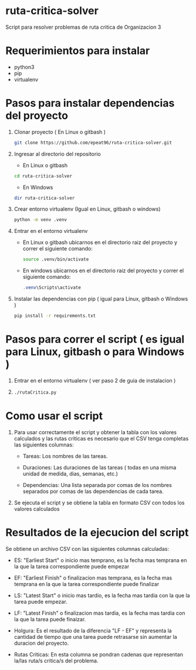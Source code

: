 # ruta-critica-solver
Script para resolver problemas de ruta critica de Organizacion 3

# Requerimientos para instalar

- python3
- pip
- virtualenv

# Pasos para instalar dependencias del proyecto

1. Clonar proyecto ( En Linux o gitbash )

    ```bash
    git clone https://github.com/epeat96/ruta-critica-solver.git
    ```
2. Ingresar al directorio del repositorio

    - En Linux o gitbash

    ```bash
    cd ruta-critica-solver
    ```

    - En Windows

    ```powershell
    dir ruta-critica-solver
    ```

2. Crear entorno virtualenv (Igual en Linux, gitbash o windows)
    
    ```bash
    python -m venv .venv
    ```

2. Entrar en el entorno virtualenv

    - En Linux o gitbash ubicarnos en el directorio raiz del proyecto y correr el siguiente comando:

      ```bash
      source .venv/bin/activate 
      ```

    - En windows ubicarnos en el directorio raiz del proyecto y correr el siguiente comando:

      ```powershell
      .venv\Scripts\activate
      ```

4. Instalar las dependencias con pip ( igual para Linux, gitbash o Windows )

    ```bash
    pip install -r requirements.txt
    ```

# Pasos para correr el script ( es igual para Linux, gitbash o para Windows )

1. Entrar en el entorno virtualenv ( ver paso 2 de guia de instalacion )
2.
    ```bash
    ./rutaCritica.py
    ```

# Como usar el script

1. Para usar correctamente el script y obtener la tabla con los valores calculados y las rutas criticas es necesario que el CSV tenga completas las siguientes columnas:

    * Tareas: Los nombres de las tareas.

    * Duraciones: Las duraciones de las tareas ( todas en una misma unidad de medida, dias, semanas, etc.)

    * Dependencias: Una lista separada por comas de los nombres separados por comas de las dependencias de cada tarea.
2. Se ejecuta el script y se obtiene la tabla en formato CSV con todos los valores calculados

# Resultados de la ejecucion del script
Se obtiene un archivo CSV con las siguientes columnas calculadas:
    
* ES: "Earliest Start" o inicio mas temprano, es la fecha mas temprana en la que la tarea correspondiente puede empezar

* EF: "Earliest Finish" o finalizacion mas temprana, es la fecha mas temprana en la que la tarea correspondiente puede finalizar

* LS: "Latest Start" o inicio mas tardio, es la fecha mas tardia con la que la tarea puede empezar.

* LF: "Latest Finish" o finalizacion mas tardia, es la fecha mas tardia con la que la tarea puede finaizar.

* Holgura: Es el resultado de la diferencia "LF - EF" y representa la cantidad de tiempo que una tarea puede retrasarse sin aumentar la duracion del proyecto.

* Rutas Criticas: En esta columna se pondran cadenas que representan la/las ruta/s critica/s del problema.
